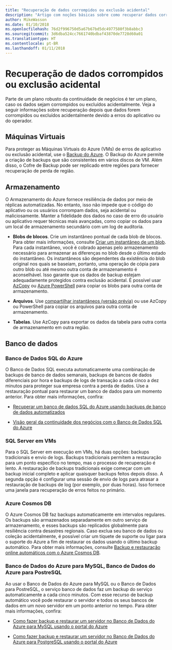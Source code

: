 ```yaml
---
title: "Recuperação de dados corrompidos ou exclusão acidental"
description: "Artigo com noções básicas sobre como recuperar dados corrompidos ou de exclusão acidental e como criar aplicativos resilientes, altamente disponíveis, com tolerância a falhas, bem como planejamento de recuperação de desastres"
author: MikeWasson
ms.date: 01/10/2018
ms.openlocfilehash: 76d2f996750d5a67b67bd5dc4977580f3b8abbc3
ms.sourcegitcommit: 3d6dba524cc7661740bdbaf43870de7728d60a01
ms.translationtype: HT
ms.contentlocale: pt-BR
ms.lasthandoff: 01/11/2018
---
```

# <a name="recover-from-data-corruption-or-accidental-deletion"></a>Recuperação de dados corrompidos ou exclusão acidental 

Parte de um plano robusto da continuidade de negócios é ter um plano, caso os dados sejam corrompidos ou excluídos acidentalmente. Veja a seguir informações sobre recuperação depois que dados forem corrompidos ou excluídos acidentalmente devido a erros do aplicativo ou do operador.

## <a name="virtual-machines"></a>Máquinas Virtuais

Para proteger as Máquinas Virtuais do Azure (VMs) de erros de aplicativo ou exclusão acidental, use o [Backup do Azure](/azure/backup/). O Backup do Azure permite a criação de backups que são consistentes em vários discos de VM. Além disso, o Cofre de Backup pode ser replicado entre regiões para fornecer recuperação de perda de região.

## <a name="storage"></a>Armazenamento

O Armazenamento do Azure fornece resiliência de dados por meio de réplicas automatizadas. No entanto, isso não impede que o código do aplicativo ou os usuários corrompam dados, seja acidental ou maliciosamente. Manter a fidelidade dos dados no caso de erro do usuário ou aplicativo requer técnicas mais avançadas, como copiar os dados para um local de armazenamento secundário com um log de auditoria. 

- **Blobs de blocos**. Crie um instantâneo pontual de cada blob de blocos. Para obter mais informações, consulte [Criar um instantâneo de um blob](/rest/api/storageservices/creating-a-snapshot-of-a-blob). Para cada instantâneo, você é cobrado apenas pelo armazenamento necessário para armazenar as diferenças no blob desde o último estado do instantâneo. Os instantâneos são dependentes da existência do blob original nos quais se baseiam, portanto, uma operação de cópia para outro blob ou até mesmo outra conta de armazenamento é aconselhável. Isso garante que os dados de backup estejam adequadamente protegidos contra exclusão acidental. É possível usar [AzCopy](/azure/storage/common/storage-use-azcopy) ou [Azure PowerShell](/azure/storage/common/storage-powershell-guide-full) para copiar os blobs para outra conta de armazenamento.

- **Arquivos**. Use [compartilhar instantâneos (versão prévia)](/azure/storage/files/storage-how-to-use-files-snapshots) ou use AzCopy ou PowerShell para copiar os arquivos para outra conta de armazenamento.

- **Tabelas**. Use AzCopy para exportar os dados da tabela para outra conta de armazenamento em outra região.

## <a name="database"></a>Banco de dados

### <a name="azure-sql-database"></a>Banco de Dados SQL do Azure 

O Banco de Dados SQL executa automaticamente uma combinação de backups de banco de dados semanais, backups de bancos de dados diferenciais por hora e backups de logs de transação a cada cinco a dez minutos para proteger sua empresa contra a perda de dados. Use a restauração pontual para restaurar um banco de dados para um momento anterior. Para obter mais informações, confira:

- [Recuperar um banco de dados SQL do Azure usando backups de banco de dados automatizados](/azure/sql-database/sql-database-recovery-using-backups)

- [Visão geral da continuidade dos negócios com o Banco de Dados SQL do Azure](/azure/sql-database/sql-database-business-continuity)

### <a name="sql-server-on-vms"></a>SQL Server em VMs

Para o SQL Server em execução em VMs, há duas opções: backups tradicionais e envio de logs. Backups tradicionais permitem a restauração para um ponto específico no tempo, mas o processo de recuperação é lento. A restauração de backups tradicionais exige começar com um backup inicial completo e aplicar quaisquer backups feitos depois disso. A segunda opção é configurar uma sessão de envio de logs para atrasar a restauração de backups de log (por exemplo, por duas horas). Isso fornece uma janela para recuperação de erros feitos no primário.

### <a name="azure-cosmos-db"></a>Azure Cosmos DB

O Azure Cosmos DB faz backups automaticamente em intervalos regulares. Os backups são armazenados separadamente em outro serviço de armazenamento, e esses backups são replicados globalmente para resiliência contra desastres regionais. Caso exclua seu banco de dados ou coleção acidentalmente, é possível criar um tíquete de suporte ou ligar para o suporte do Azure a fim de restaurar os dados usando o último backup automático. Para obter mais informações, consulte [Backup e restauração online automáticos com o Azure Cosmos DB](/azure/cosmos-db/online-backup-and-restore).

### <a name="azure-database-for-mysql-azure-database-for-postresql"></a>Banco de Dados do Azure para MySQL, Banco de Dados do Azure para PostreSQL

Ao usar o Banco de Dados do Azure para MySQL ou o Banco de Dados para PostreSQL, o serviço banco de dados faz um backup do serviço automaticamente a cada cinco minutos. Com esse recurso de backup automático você pode restaurar o servidor e todos os seus bancos de dados em um novo servidor em um ponto anterior no tempo. Para obter mais informações, confira:

- [Como fazer backup e restaurar um servidor no Banco de Dados do Azure para MySQL usando o portal do Azure](/azure/mysql/howto-restore-server-portal)

- [Como fazer backup e restaurar um servidor no Banco de Dados do Azure para PostgreSQL usando o portal do Azure](/azure/postgresql/howto-restore-server-portal)

